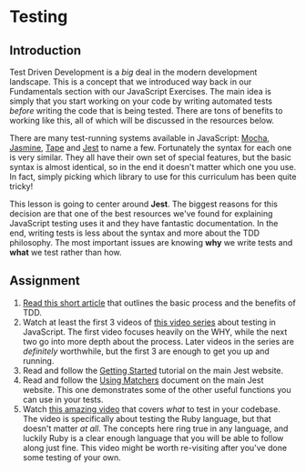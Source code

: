# Testing

## Introduction

Test Driven Development is a _big_ deal in the modern development landscape. This is a concept that we introduced way back in our Fundamentals section with our JavaScript Exercises. The main idea is simply that you start working on your code by writing automated tests _before_ writing the code that is being tested. There are tons of benefits to working like this, all of which will be discussed in the resources below.

There are many test-running systems available in JavaScript: [Mocha](https://mochajs.org/), [Jasmine](https://jasmine.github.io/), [Tape](https://github.com/substack/tape) and [Jest](https://facebook.github.io/jest/) to name a few. Fortunately the syntax for each one is very similar. They all have their own set of special features, but the basic syntax is almost identical, so in the end it doesn't matter which one you use. In fact, simply picking which library to use for this curriculum has been quite tricky!

This lesson is going to center around **Jest**. The biggest reasons for this decision are that one of the best resources we've found for explaining JavaScript testing uses it and they have fantastic documentation. In the end, writing tests is less about the syntax and more about the TDD philosophy. The most important issues are knowing **why** we write tests and **what** we test rather than how.

## Assignment

1. [Read this short article](http://godswillokwara.com/index.php/2016/09/09/the-importance-of-test-driven-development/) that outlines the basic process and the benefits of TDD.
2. Watch at least the first 3 videos of [this video series](https://www.youtube.com/watch?v=Eu35xM76kKY) about testing in JavaScript.  The first video focuses heavily on the WHY, while the next two go into more depth about the process.  Later videos in the series are _definitely_ worthwhile, but the first 3 are enough to get you up and running.
3. Read and follow the [Getting Started](https://facebook.github.io/jest/docs/en/getting-started.html#content) tutorial on the main Jest website.
4. Read and follow the [Using Matchers](https://facebook.github.io/jest/docs/en/using-matchers.html#content) document on the main Jest website.  This one demonstrates some of the other useful functions you can use in your tests.
5. Watch [this amazing video](https://www.youtube.com/watch?v=URSWYvyc42M) that covers _what_ to test in your codebase.  The video is specifically about testing the Ruby language, but that doesn't matter _at all_.  The concepts here ring true in any language, and luckily Ruby is a clear enough language that you will be able to follow along just fine.  This video might be worth re-visiting after you've done some testing of your own.

